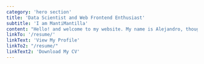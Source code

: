 ```yaml
---
category: 'hero section'
title: 'Data Scientist and Web Frontend Enthusiast'
subtitle: 'I am MantiMantilla'
content: "Hello! and welcome to my website. My name is Alejandro, though most call me Alejo. Get to know me by looking around this site or by visiting my social media. You are welcome to stay for as long as you like. Alejo says trans rights and BLM. ✊🏽"
linkTo: '/resume/'
linkText: 'View My Profile'
linkTo2: "/resume/"
linkText2: 'Download My CV'
---
```

